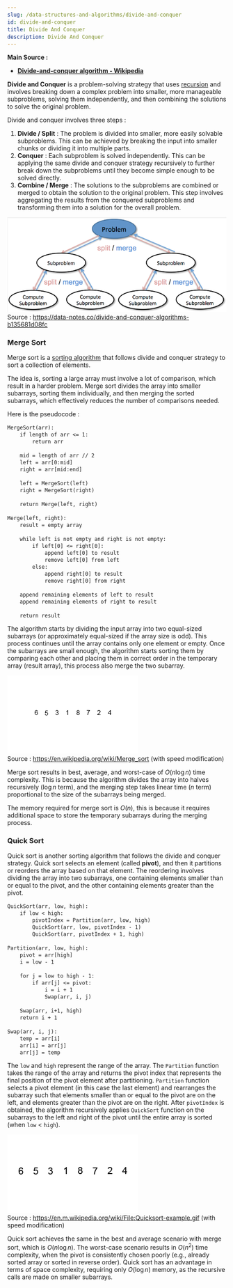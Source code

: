 ```yaml
---
slug: /data-structures-and-algorithms/divide-and-conquer
id: divide-and-conquer
title: Divide And Conquer
description: Divide And Conquer
---
```


**Main Source :**

- **[Divide-and-conquer algorithm - Wikipedia](https://en.wikipedia.org/wiki/Divide-and-conquer_algorithm)**

**Divide and Conquer** is a problem-solving strategy that uses [recursion](/data-structures-and-algorithms/recursion) and involves breaking down a complex problem into smaller, more manageable subproblems, solving them independently, and then combining the solutions to solve the original problem.

Divide and conquer involves three steps :

1. **Divide / Split** : The problem is divided into smaller, more easily solvable subproblems. This can be achieved by breaking the input into smaller chunks or dividing it into multiple parts.
2. **Conquer** : Each subproblem is solved independently. This can be applying the same divide and conquer strategy recursively to further break down the subproblems until they become simple enough to be solved directly.
3. **Combine / Merge** : The solutions to the subproblems are combined or merged to obtain the solution to the original problem. This step involves aggregating the results from the conquered subproblems and transforming them into a solution for the overall problem.

![Divide and conquer](./divide-and-conquer.png)  
Source : https://data-notes.co/divide-and-conquer-algorithms-b135681d08fc

### Merge Sort

Merge sort is a [sorting algorithm](/data-structures-and-algorithms/sorting) that follows divide and conquer strategy to sort a collection of elements.

The idea is, sorting a large array must involve a lot of comparison, which result in a harder problem. Merge sort divides the array into smaller subarrays, sorting them individually, and then merging the sorted subarrays, which effectively reduces the number of comparisons needed.

Here is the pseudocode :

```
MergeSort(arr):
    if length of arr <= 1:
        return arr

    mid = length of arr // 2
    left = arr[0:mid]
    right = arr[mid:end]

    left = MergeSort(left)
    right = MergeSort(right)

    return Merge(left, right)

Merge(left, right):
    result = empty array

    while left is not empty and right is not empty:
        if left[0] <= right[0]:
            append left[0] to result
            remove left[0] from left
        else:
            append right[0] to result
            remove right[0] from right

    append remaining elements of left to result
    append remaining elements of right to result

    return result
```

The algorithm starts by dividing the input array into two equal-sized subarrays (or approximately equal-sized if the array size is odd). This process continues until the array contains only one element or empty. Once the subarrays are small enough, the algorithm starts sorting them by comparing each other and placing them in correct order in the temporary array (result array), this process also merge the two subarray.

![Merge sort GIF](./merge-sort.gif)  
Source : https://en.wikipedia.org/wiki/Merge_sort (with speed modification)

Merge sort results in best, average, and worst-case of $O(n \log n)$ time complexity. This is because the algorithm divides the array into halves recursively ($\log n$ term), and the merging step takes linear time ($n$ term) proportional to the size of the subarrays being merged.

The memory required for merge sort is $O(n)$, this is because it requires additional space to store the temporary subarrays during the merging process.

### Quick Sort

Quick sort is another sorting algorithm that follows the divide and conquer strategy. Quick sort selects an element (called **pivot**), and then it partitions or reorders the array based on that element. The reordering involves dividing the array into two subarrays, one containing elements smaller than or equal to the pivot, and the other containing elements greater than the pivot.

```
QuickSort(arr, low, high):
    if low < high:
        pivotIndex = Partition(arr, low, high)
        QuickSort(arr, low, pivotIndex - 1)
        QuickSort(arr, pivotIndex + 1, high)

Partition(arr, low, high):
    pivot = arr[high]
    i = low - 1

    for j = low to high - 1:
        if arr[j] <= pivot:
            i = i + 1
            Swap(arr, i, j)

    Swap(arr, i+1, high)
    return i + 1

Swap(arr, i, j):
    temp = arr[i]
    arr[i] = arr[j]
    arr[j] = temp
```

The `low` and `high` represent the range of the array. The `Partition` function takes the range of the array and returns the pivot index that represents the final position of the pivot element after partitioning. `Partition` function selects a pivot element (in this case the last element) and rearranges the subarray such that elements smaller than or equal to the pivot are on the left, and elements greater than the pivot are on the right. After `pivotIndex` is obtained, the algorithm recursively applies `QuickSort` function on the subarrays to the left and right of the pivot until the entire array is sorted (when `low` < `high`).

![Quick sort GIF](./quick-sort.gif)  
Source : https://en.m.wikipedia.org/wiki/File:Quicksort-example.gif (with speed modification)

Quick sort achieves the same in the best and average scenario with merge sort, which is $O(n \log n)$. The worst-case scenario results in $O(n^2)$ time complexity, when the pivot is consistently chosen poorly (e.g., already sorted array or sorted in reverse order). Quick sort has an advantage in terms of space complexity, requiring only $O(\log n)$ memory, as the recursive calls are made on smaller subarrays.
